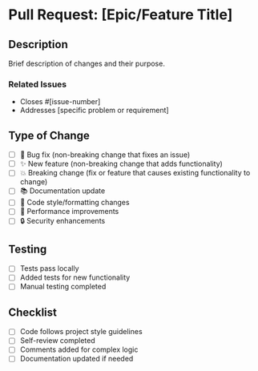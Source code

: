 # Pull Request: [Epic/Feature Title]

## Description
Brief description of changes and their purpose.

### Related Issues
- Closes #[issue-number]
- Addresses [specific problem or requirement]

## Type of Change
- [ ] 🐛 Bug fix (non-breaking change that fixes an issue)
- [ ] ✨ New feature (non-breaking change that adds functionality)
- [ ] 💥 Breaking change (fix or feature that causes existing functionality to change)
- [ ] 📚 Documentation update
- [ ] 🎨 Code style/formatting changes
- [ ] 🚀 Performance improvements
- [ ] 🔒 Security enhancements

## Testing
- [ ] Tests pass locally
- [ ] Added tests for new functionality
- [ ] Manual testing completed

## Checklist
- [ ] Code follows project style guidelines
- [ ] Self-review completed
- [ ] Comments added for complex logic
- [ ] Documentation updated if needed